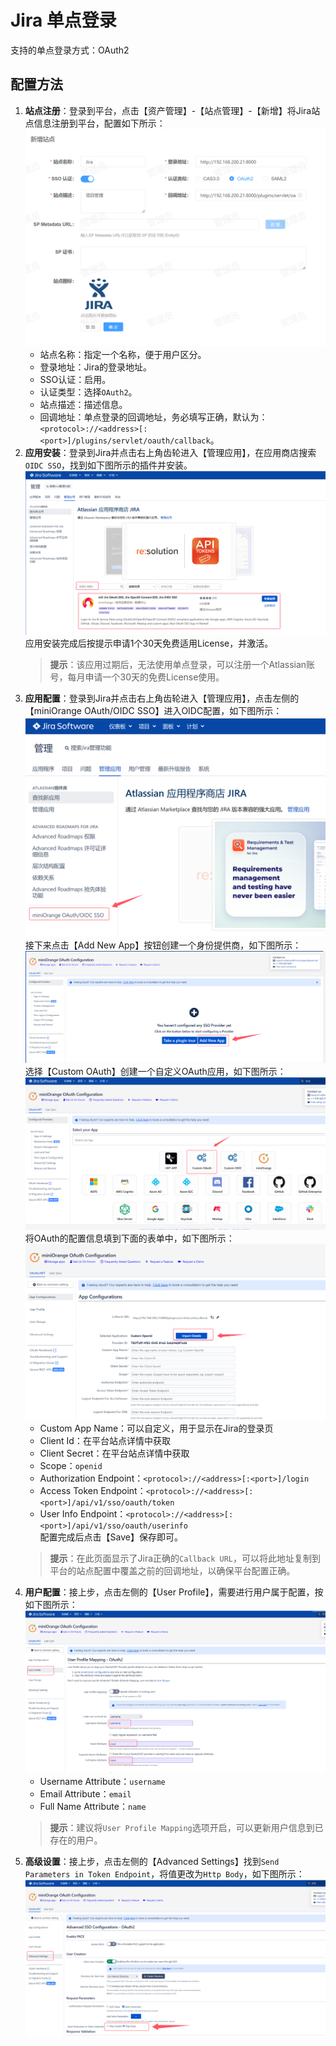 # Jira 单点登录
支持的单点登录方式：OAuth2
## 配置方法
1. **站点注册**：登录到平台，点击【资产管理】-【站点管理】-【新增】将Jira站点信息注册到平台，配置如下所示：
   ![img.png](img/jira-site.jpg)
    * 站点名称：指定一个名称，便于用户区分。
    * 登录地址：Jira的登录地址。
    * SSO认证：启用。
    * 认证类型：选择`OAuth2`。
    * 站点描述：描述信息。
    * 回调地址：单点登录的回调地址，务必填写正确，默认为：`<protocol>://<address>[:<port>]/plugins/servlet/oauth/callback`。
2. **应用安装**：登录到Jira并点击右上角齿轮进入【管理应用】，在应用商店搜索`OIDC SSO`，找到如下图所示的插件并安装。
![img.png](img/jira-marketplace.jpg)
   应用安装完成后按提示申请1个30天免费适用License，并激活。
   > **提示**：该应用过期后，无法使用单点登录，可以注册一个Atlassian账号，每月申请一个30天的免费License使用。
3. **应用配置**：登录到Jira并点击右上角齿轮进入【管理应用】，点击左侧的【miniOrange OAuth/OIDC SSO】进入OIDC配置，如下图所示：
![img.png](img/jira-app-config.jpg)
   接下来点击【Add New App】按钮创建一个身份提供商，如下图所示：
![img.png](img/jira-app-config1.jpg)
   选择【Custom OAuth】创建一个自定义OAuth应用，如下图所示：
![img.png](img/jira-app-config2.jpg)
   将OAuth的配置信息填到下面的表单中，如下图所示：
![img.png](img/jira-app-config3.jpg)
   * Custom App Name：可以自定义，用于显示在Jira的登录页
   * Client Id：在平台站点详情中获取
   * Client Secret：在平台站点详情中获取
   * Scope：`openid`
   * Authorization Endpoint：`<protocol>://<address>[:<port>]/login`
   * Access Token Endpoint：`<protocol>://<address>[:<port>]/api/v1/sso/oauth/token`
   * User Info Endpoint：`<protocol>://<address>[:<port>]/api/v1/sso/oauth/userinfo`  
   配置完成后点击【Save】保存即可。
   > **提示**：在此页面显示了Jira正确的`Callback URL`，可以将此地址复制到平台的站点配置中覆盖之前的回调地址，以确保平台配置正确。
4. **用户配置**：接上步，点击左侧的【User Profile】，需要进行用户属于配置，按如下图所示：
![img.png](img/jira-app-config5.jpg)
   * Username Attribute：`username`
   * Email Attribute：`email`
   * Full Name Attribute：`name`
   > **提示**：建议将`User Profile Mapping`选项开启，可以更新用户信息到已存在的用户。
5. **高级设置**：接上步，点击左侧的【Advanced Settings】找到`Send Parameters in Token Endpoint`，将值更改为`Http Body`，如下图所示：
![img.png](img/jira-app-config4.jpg)